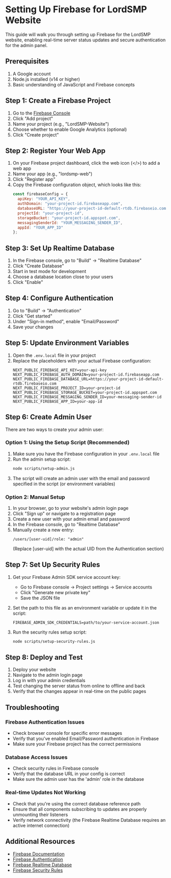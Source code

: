 # Setting Up Firebase for LordSMP Website

This guide will walk you through setting up Firebase for the LordSMP website, enabling real-time server status updates and secure authentication for the admin panel.

## Prerequisites

1. A Google account
2. Node.js installed (v14 or higher)
3. Basic understanding of JavaScript and Firebase concepts

## Step 1: Create a Firebase Project

1. Go to the [Firebase Console](https://console.firebase.google.com/)
2. Click "Add project"
3. Name your project (e.g., "LordSMP-Website")
4. Choose whether to enable Google Analytics (optional)
5. Click "Create project"

## Step 2: Register Your Web App

1. On your Firebase project dashboard, click the web icon (</>) to add a web app
2. Name your app (e.g., "lordsmp-web")
3. Click "Register app"
4. Copy the Firebase configuration object, which looks like this:
   ```javascript
   const firebaseConfig = {
     apiKey: "YOUR_API_KEY",
     authDomain: "your-project-id.firebaseapp.com",
     databaseURL: "https://your-project-id-default-rtdb.firebaseio.com",
     projectId: "your-project-id",
     storageBucket: "your-project-id.appspot.com",
     messagingSenderId: "YOUR_MESSAGING_SENDER_ID",
     appId: "YOUR_APP_ID"
   };
   ```

## Step 3: Set Up Realtime Database

1. In the Firebase console, go to "Build" → "Realtime Database"
2. Click "Create Database"
3. Start in test mode for development
4. Choose a database location close to your users
5. Click "Enable"

## Step 4: Configure Authentication

1. Go to "Build" → "Authentication"
2. Click "Get started"
3. Under "Sign-in method", enable "Email/Password"
4. Save your changes

## Step 5: Update Environment Variables

1. Open the `.env.local` file in your project
2. Replace the placeholders with your actual Firebase configuration:
   ```
   NEXT_PUBLIC_FIREBASE_API_KEY=your-api-key
   NEXT_PUBLIC_FIREBASE_AUTH_DOMAIN=your-project-id.firebaseapp.com
   NEXT_PUBLIC_FIREBASE_DATABASE_URL=https://your-project-id-default-rtdb.firebaseio.com
   NEXT_PUBLIC_FIREBASE_PROJECT_ID=your-project-id
   NEXT_PUBLIC_FIREBASE_STORAGE_BUCKET=your-project-id.appspot.com
   NEXT_PUBLIC_FIREBASE_MESSAGING_SENDER_ID=your-messaging-sender-id
   NEXT_PUBLIC_FIREBASE_APP_ID=your-app-id
   ```

## Step 6: Create Admin User

There are two ways to create your admin user:

### Option 1: Using the Setup Script (Recommended)

1. Make sure you have the Firebase configuration in your `.env.local` file
2. Run the admin setup script:
   ```bash
   node scripts/setup-admin.js
   ```
3. The script will create an admin user with the email and password specified in the script (or environment variables)

### Option 2: Manual Setup

1. In your browser, go to your website's admin login page
2. Click "Sign up" or navigate to a registration page
3. Create a new user with your admin email and password
4. In the Firebase console, go to "Realtime Database"
5. Manually create a new entry:
   ```
   /users/[user-uid]/role: "admin"
   ```
   (Replace [user-uid] with the actual UID from the Authentication section)

## Step 7: Set Up Security Rules

1. Get your Firebase Admin SDK service account key:
   - Go to Firebase console → Project settings → Service accounts
   - Click "Generate new private key"
   - Save the JSON file

2. Set the path to this file as an environment variable or update it in the script:
   ```
   FIREBASE_ADMIN_SDK_CREDENTIALS=path/to/your-service-account.json
   ```

3. Run the security rules setup script:
   ```bash
   node scripts/setup-security-rules.js
   ```

## Step 8: Deploy and Test

1. Deploy your website
2. Navigate to the admin login page
3. Log in with your admin credentials
4. Test changing the server status from online to offline and back
5. Verify that the changes appear in real-time on the public pages

## Troubleshooting

### Firebase Authentication Issues

- Check browser console for specific error messages
- Verify that you've enabled Email/Password authentication in Firebase
- Make sure your Firebase project has the correct permissions

### Database Access Issues

- Check security rules in Firebase console
- Verify that the database URL in your config is correct
- Make sure the admin user has the 'admin' role in the database

### Real-time Updates Not Working

- Check that you're using the correct database reference path
- Ensure that all components subscribing to updates are properly unmounting their listeners
- Verify network connectivity (the Firebase Realtime Database requires an active internet connection)

## Additional Resources

- [Firebase Documentation](https://firebase.google.com/docs)
- [Firebase Authentication](https://firebase.google.com/docs/auth)
- [Firebase Realtime Database](https://firebase.google.com/docs/database)
- [Firebase Security Rules](https://firebase.google.com/docs/database/security)
